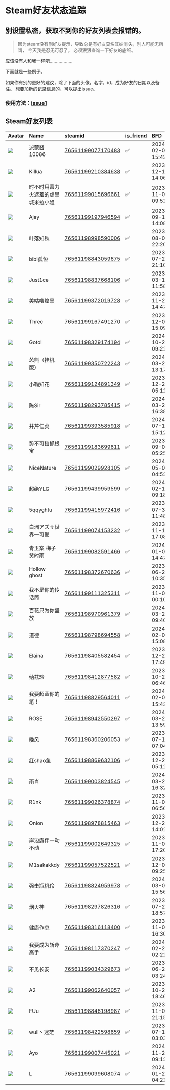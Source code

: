 # Steam好友状态追踪
## 别设置私密，获取不到你的好友列表会报错的。

> 因为steam没有删好友提示，导致总是有好友莫名其妙消失，别人可能无所谓，
> 今天我是忍无可忍了。 必须狠狠查询一下好友的底细。

应该没有人和我一样吧………………

下面就是一些例子。

如果你有别的更好的建议，除了下面的头像，名字，id，成为好友的日期以及备注。 想要加新的记录信息的，可以提出issue。

### 使用方法：[issue1](https://github.com/systemannounce/SteamFriends/issues/1)

## Steam好友列表

| Avatar                                                                            | Name              | steamid                                                                     | is_friend   | BFD                 | Remark   | removed_time   |
|:----------------------------------------------------------------------------------|:------------------|:----------------------------------------------------------------------------|:------------|:--------------------|:---------|:---------------|
| ![](https://avatars.steamstatic.com/4ba2fcb0d68a6d32174f581942d8fa47088011d8.jpg) | 派蒙酱10086          | [76561199077170483](https://steamcommunity.com/profiles/76561199077170483/) | ✅           | 2024-02-02 15:42:32 |          |                |
| ![](https://avatars.steamstatic.com/e25ea7e0f8979edaa93bad5843c8e056bd6536c3.jpg) | Killua            | [76561199210384638](https://steamcommunity.com/profiles/76561199210384638/) | ✅           | 2023-12-14 14:06:47 |          |                |
| ![](https://avatars.steamstatic.com/6ef09194c04643bad6891a9b6373e18a127c6e2b.jpg) | 时不时用蓄力火遮羞的虚黑城米拉小姐 | [76561199015696661](https://steamcommunity.com/profiles/76561199015696661/) | ✅           | 2023-11-05 09:51:08 |          |                |
| ![](https://avatars.steamstatic.com/3d06a419dfdce416b3e502c1cbdc1ed742bffd81.jpg) | Ajay              | [76561199197946594](https://steamcommunity.com/profiles/76561199197946594/) | ✅           | 2023-09-12 14:08:48 |          |                |
| ![](https://avatars.steamstatic.com/7f9ca6f49e6c5c332328ed404b8e6ad821753b2b.jpg) | 叶落知秋              | [76561198998590006](https://steamcommunity.com/profiles/76561198998590006/) | ✅           | 2023-08-07 22:20:28 |          |                |
| ![](https://avatars.steamstatic.com/0a5d70c2ce6c482711e39a7f3e1a832c3b3e2f0f.jpg) | bibi孤恒            | [76561198843059675](https://steamcommunity.com/profiles/76561198843059675/) | ✅           | 2023-07-22 21:10:03 |          |                |
| ![](https://avatars.steamstatic.com/73cd336aef2efaf76a0318e79a390f9e95a5a8ef.jpg) | Just1ce           | [76561198837668106](https://steamcommunity.com/profiles/76561198837668106/) | ✅           | 2023-03-11 11:58:18 |          |                |
| ![](https://avatars.steamstatic.com/58ecc0013418c311caf3d6c4b3e551769b085f70.jpg) | 美咕噜煌黑             | [76561199372019728](https://steamcommunity.com/profiles/76561199372019728/) | ✅           | 2023-11-26 14:47:30 |          |                |
| ![](https://avatars.steamstatic.com/00b1f06ddf8adda8c98a9921d196d8cf73ad19e2.jpg) | Threc             | [76561199167491270](https://steamcommunity.com/profiles/76561199167491270/) | ✅           | 2023-12-09 15:09:30 |          |                |
| ![](https://avatars.steamstatic.com/ccaca9bd96753baa9ceec1894ea2d94b17027c8d.jpg) | Gotol             | [76561198329174194](https://steamcommunity.com/profiles/76561198329174194/) | ✅           | 2024-10-29 09:21:17 |          |                |
| ![](https://avatars.steamstatic.com/881642c8db241c2015c07fbee5dfb622e9a25023.jpg) | 怂熊（挂机版）           | [76561199350722243](https://steamcommunity.com/profiles/76561199350722243/) | ✅           | 2024-03-20 13:17:07 |          |                |
| ![](https://avatars.steamstatic.com/983b7ff8fc251eb4e1c7404884543efa4e3ff3c3.jpg) | 小鞠知花              | [76561199124891349](https://steamcommunity.com/profiles/76561199124891349/) | ✅           | 2023-12-21 05:11:43 |          |                |
| ![](https://avatars.steamstatic.com/0dd9e5b905243304984dcba72f48f7a290ada9f2.jpg) | 陈Sir              | [76561198293785415](https://steamcommunity.com/profiles/76561198293785415/) | ✅           | 2024-03-20 16:38:45 |          |                |
| ![](https://avatars.steamstatic.com/fef49e7fa7e1997310d705b2a6158ff8dc1cdfeb.jpg) | 井芹仁菜              | [76561199393585918](https://steamcommunity.com/profiles/76561199393585918/) | ✅           | 2024-07-10 15:12:09 |          |                |
| ![](https://avatars.steamstatic.com/e3634a62ae802cc1c8527fa03f69450e1f9219a0.jpg) | 势不可挡抓根宝           | [76561199183699611](https://steamcommunity.com/profiles/76561199183699611/) | ✅           | 2023-09-07 05:25:29 |          |                |
| ![](https://avatars.steamstatic.com/cf996723d7e8e286cc959a1e0047d1fbcbfd54ed.jpg) | NiceNature        | [76561199029928105](https://steamcommunity.com/profiles/76561199029928105/) | ✅           | 2024-05-05 04:52:48 |          |                |
| ![](https://avatars.steamstatic.com/8263f72f7992c9944615ce5b07f4b621b1cd9f34.jpg) | 超绝YLG             | [76561199439959599](https://steamcommunity.com/profiles/76561199439959599/) | ✅           | 2024-02-18 09:18:56 |          |                |
| ![](https://avatars.steamstatic.com/fef49e7fa7e1997310d705b2a6158ff8dc1cdfeb.jpg) | 5qqyghtu          | [76561199415972416](https://steamcommunity.com/profiles/76561199415972416/) | ✅           | 2023-07-31 11:48:23 |          |                |
| ![](https://avatars.steamstatic.com/11d27240ccbed9deaf24fb9e71a71d890a697f0a.jpg) | 白洲アズサ世界一可愛        | [76561199074153232](https://steamcommunity.com/profiles/76561199074153232/) | ✅           | 2023-11-11 17:08:09 |          |                |
| ![](https://avatars.steamstatic.com/eaa755930f5abb5715ec91208b4260b89118be7e.jpg) | 青玉案 梅子黄时雨         | [76561199082591466](https://steamcommunity.com/profiles/76561199082591466/) | ✅           | 2024-01-05 14:47:12 |          |                |
| ![](https://avatars.steamstatic.com/02824a7f6e98b080c3dafb134741aa49609895c0.jpg) | Hollow ghost      | [76561198372670636](https://steamcommunity.com/profiles/76561198372670636/) | ✅           | 2023-06-23 10:35:51 |          |                |
| ![](https://avatars.steamstatic.com/30604fe4cadae43ad7aafbe7d8a36184ac21a077.jpg) | 我不是你的传话筒          | [76561199111325311](https://steamcommunity.com/profiles/76561199111325311/) | ✅           | 2023-11-09 00:10:06 |          |                |
| ![](https://avatars.steamstatic.com/75a61be28fa0bc69b502ce277597e5e96ed5f835.jpg) | 百花只为你盛放           | [76561198970961379](https://steamcommunity.com/profiles/76561198970961379/) | ✅           | 2024-03-29 09:40:55 |          |                |
| ![](https://avatars.steamstatic.com/453dcafd9e7f12635fc8ca4d729cf927f4fc4b44.jpg) | 道德                | [76561198798694558](https://steamcommunity.com/profiles/76561198798694558/) | ✅           | 2024-02-09 15:08:01 |          |                |
| ![](https://avatars.steamstatic.com/cfe828aa6ace70f0ac54920078e601ad5080a181.jpg) | Elaina            | [76561198405582454](https://steamcommunity.com/profiles/76561198405582454/) | ✅           | 2023-12-22 17:49:19 |          |                |
| ![](https://avatars.steamstatic.com/1fa48f3adeb9594213eb5579244b70f7430ff46e.jpg) | 纳兹玲               | [76561198412877582](https://steamcommunity.com/profiles/76561198412877582/) | ✅           | 2023-10-29 06:46:55 |          |                |
| ![](https://avatars.steamstatic.com/1139702fb3d9c7450a4664c95401747e3ab6a2a1.jpg) | 我要超蓝你的笔！          | [76561198829564011](https://steamcommunity.com/profiles/76561198829564011/) | ✅           | 2024-02-02 15:42:32 |          |                |
| ![](https://avatars.steamstatic.com/c9f9f94575e331350082249e3e58efe28825984f.jpg) | ROSE              | [76561198942550297](https://steamcommunity.com/profiles/76561198942550297/) | ✅           | 2024-03-24 13:59:56 |          |                |
| ![](https://avatars.steamstatic.com/fef49e7fa7e1997310d705b2a6158ff8dc1cdfeb.jpg) | 晚风                | [76561198360206053](https://steamcommunity.com/profiles/76561198360206053/) | ✅           | 2023-07-18 07:04:44 |          |                |
| ![](https://avatars.steamstatic.com/77f7d555076595f731c38717c6e473999d192e98.jpg) | 红shao鱼            | [76561198869632106](https://steamcommunity.com/profiles/76561198869632106/) | ✅           | 2023-12-21 05:11:43 |          |                |
| ![](https://avatars.steamstatic.com/0e7baf113ddceb41c4fe2fedcda30e6f1b6cfffc.jpg) | 雨肖                | [76561199003824545](https://steamcommunity.com/profiles/76561199003824545/) | ✅           | 2024-03-20 16:32:28 |          |                |
| ![](https://avatars.steamstatic.com/46f5ce21fd46598b411ef1cc91527d24dde772c9.jpg) | R1nk              | [76561199026378874](https://steamcommunity.com/profiles/76561199026378874/) | ✅           | 2023-11-08 06:56:29 |          |                |
| ![](https://avatars.steamstatic.com/0c3c5cede4ff36696614d5780ca5e13bb330c39c.jpg) | Onion             | [76561198978815463](https://steamcommunity.com/profiles/76561198978815463/) | ✅           | 2023-12-25 14:01:52 |          |                |
| ![](https://avatars.steamstatic.com/5de9d34cd7e25be0c27492e850959d039d490b65.jpg) | 岸边露伴一动不动          | [76561199002649325](https://steamcommunity.com/profiles/76561199002649325/) | ✅           | 2023-11-08 17:20:32 |          |                |
| ![](https://avatars.steamstatic.com/cc35f640825fdbe47c1d4dac8b5f53c330196708.jpg) | M1sakakkdy        | [76561199057522521](https://steamcommunity.com/profiles/76561199057522521/) | ✅           | 2023-12-04 09:25:45 |          |                |
| ![](https://avatars.steamstatic.com/99a305560e25376b57caec3585c3a87d3ad96cb3.jpg) | 强击瓶机伶             | [76561198824959978](https://steamcommunity.com/profiles/76561198824959978/) | ✅           | 2024-03-06 15:56:44 |          |                |
| ![](https://avatars.steamstatic.com/292cc8c2504be5aa26cd7fe693b33c9762a8612f.jpg) | 烟火神               | [76561198297826316](https://steamcommunity.com/profiles/76561198297826316/) | ✅           | 2023-07-21 18:57:30 |          |                |
| ![](https://avatars.steamstatic.com/5f099dae70806910342d6065ae6d1f922a949974.jpg) | 健康作息              | [76561198316118400](https://steamcommunity.com/profiles/76561198316118400/) | ✅           | 2023-11-09 16:30:53 |          |                |
| ![](https://avatars.steamstatic.com/2a7c7d3b02383fe3a0c364d964fdbd5464086ceb.jpg) | 我要成为斩斧高手          | [76561198117370247](https://steamcommunity.com/profiles/76561198117370247/) | ✅           | 2024-02-25 02:21:11 |          |                |
| ![](https://avatars.steamstatic.com/6fce041d83725198faf878a3403df6da83ce650c.jpg) | 不见长安              | [76561199034329673](https://steamcommunity.com/profiles/76561199034329673/) | ✅           | 2023-06-23 03:24:24 |          |                |
| ![](https://avatars.steamstatic.com/86c4d8e58185e6463409a1f0b984e5b79bc282d5.jpg) | A2                | [76561199062640057](https://steamcommunity.com/profiles/76561199062640057/) | ✅           | 2023-10-27 18:46:07 |          |                |
| ![](https://avatars.steamstatic.com/03b354f7f666347a6540a4fd82fe8cae1aa01802.jpg) | FUu               | [76561198846198987](https://steamcommunity.com/profiles/76561198846198987/) | ✅           | 2023-11-08 21:15:32 |          |                |
| ![](https://avatars.steamstatic.com/c2c51159307ac0e5c3960f0df31732a07cd85cd0.jpg) | wuli丶迷茫           | [76561198422598659](https://steamcommunity.com/profiles/76561198422598659/) | ✅           | 2023-07-13 03:03:36 |          |                |
| ![](https://avatars.steamstatic.com/e5fb825e47a17923a79eec12025f95b09cbb0f62.jpg) | Ayo               | [76561199007445021](https://steamcommunity.com/profiles/76561199007445021/) | ✅           | 2024-11-24 09:12:25 |          |                |
| ![](https://avatars.steamstatic.com/e80f1cf83471381c3c03acaec75cd933c72f73de.jpg) | L                 | [76561199099608074](https://steamcommunity.com/profiles/76561199099608074/) | ✅           | 2024-01-27 04:21:58 |          |                |